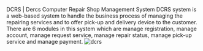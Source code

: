 DCRS | Dercs Computer Repair Shop Management System
DCRS system is a web-based system to handle the business process of managing the repairing services and to offer pick-up and delivery device to the customer. There are 6 modules in this system which are manage registration, manage account, manage request service, manage repair status, manage pick-up service and manage payment. 
![dcrs](https://user-images.githubusercontent.com/76787324/201713487-079bc471-69e5-4431-90b6-5ccfe9daa57c.png)
